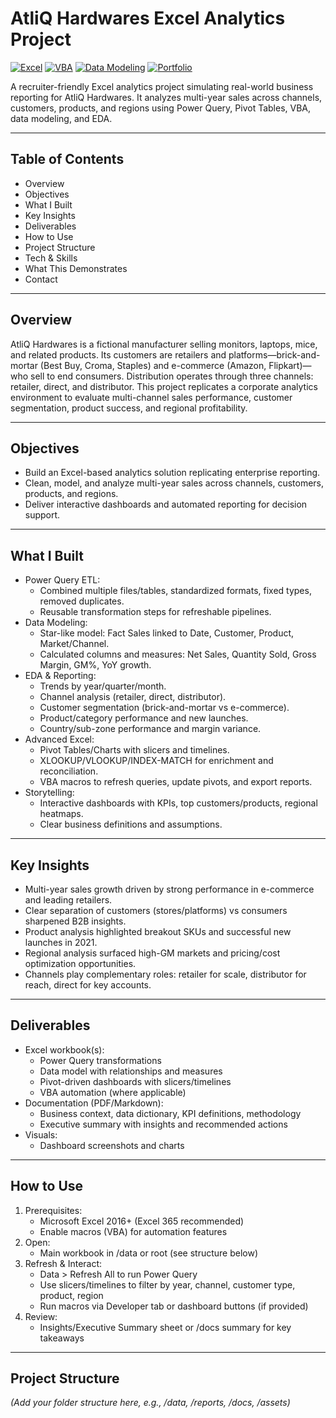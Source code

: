 # AtliQ Hardwares Excel Analytics Project

[![Excel](https://img.shields.io/badge/Excel-PowerQuery%20%26%20Pivot-blue?logo=microsoft-excel)](https://www.microsoft.com/en-us/microsoft-365/excel) 
[![VBA](https://img.shields.io/badge/VBA-Macros-orange?logo=microsoft)](https://learn.microsoft.com/en-us/office/vba/library-reference/concepts/getting-started-with-vba-in-office) 
[![Data Modeling](https://img.shields.io/badge/Data%20Modeling-Star--Schema-green)](https://en.wikipedia.org/wiki/Star_schema) 
[![Portfolio](https://img.shields.io/badge/Portfolio-GitHub-lightgrey)](https://github.com/DigheSaurabh)

A recruiter-friendly Excel analytics project simulating real-world business reporting for AtliQ Hardwares. It analyzes multi-year sales across channels, customers, products, and regions using Power Query, Pivot Tables, VBA, data modeling, and EDA.

---

## Table of Contents
- Overview
- Objectives
- What I Built
- Key Insights
- Deliverables
- How to Use
- Project Structure
- Tech & Skills
- What This Demonstrates
- Contact

---

## Overview
AtliQ Hardwares is a fictional manufacturer selling monitors, laptops, mice, and related products. Its customers are retailers and platforms—brick-and-mortar (Best Buy, Croma, Staples) and e-commerce (Amazon, Flipkart)—who sell to end consumers. Distribution operates through three channels: retailer, direct, and distributor. This project replicates a corporate analytics environment to evaluate multi-channel sales performance, customer segmentation, product success, and regional profitability.

---

## Objectives
- Build an Excel-based analytics solution replicating enterprise reporting.
- Clean, model, and analyze multi-year sales across channels, customers, products, and regions.
- Deliver interactive dashboards and automated reporting for decision support.

---

## What I Built
- Power Query ETL:
  - Combined multiple files/tables, standardized formats, fixed types, removed duplicates.
  - Reusable transformation steps for refreshable pipelines.
- Data Modeling:
  - Star-like model: Fact Sales linked to Date, Customer, Product, Market/Channel.
  - Calculated columns and measures: Net Sales, Quantity Sold, Gross Margin, GM%, YoY growth.
- EDA & Reporting:
  - Trends by year/quarter/month.
  - Channel analysis (retailer, direct, distributor).
  - Customer segmentation (brick-and-mortar vs e-commerce).
  - Product/category performance and new launches.
  - Country/sub-zone performance and margin variance.
- Advanced Excel:
  - Pivot Tables/Charts with slicers and timelines.
  - XLOOKUP/VLOOKUP/INDEX-MATCH for enrichment and reconciliation.
  - VBA macros to refresh queries, update pivots, and export reports.
- Storytelling:
  - Interactive dashboards with KPIs, top customers/products, regional heatmaps.
  - Clear business definitions and assumptions.

---

## Key Insights
- Multi-year sales growth driven by strong performance in e-commerce and leading retailers.
- Clear separation of customers (stores/platforms) vs consumers sharpened B2B insights.
- Product analysis highlighted breakout SKUs and successful new launches in 2021.
- Regional analysis surfaced high-GM markets and pricing/cost optimization opportunities.
- Channels play complementary roles: retailer for scale, distributor for reach, direct for key accounts.

---

## Deliverables
- Excel workbook(s):
  - Power Query transformations
  - Data model with relationships and measures
  - Pivot-driven dashboards with slicers/timelines
  - VBA automation (where applicable)
- Documentation (PDF/Markdown):
  - Business context, data dictionary, KPI definitions, methodology
  - Executive summary with insights and recommended actions
- Visuals:
  - Dashboard screenshots and charts

---

## How to Use
1. Prerequisites:
   - Microsoft Excel 2016+ (Excel 365 recommended)
   - Enable macros (VBA) for automation features
2. Open:
   - Main workbook in /data or root (see structure below)
3. Refresh & Interact:
   - Data > Refresh All to run Power Query
   - Use slicers/timelines to filter by year, channel, customer type, product, region
   - Run macros via Developer tab or dashboard buttons (if provided)
4. Review:
   - Insights/Executive Summary sheet or /docs summary for key takeaways

---

## Project Structure
*(Add your folder structure here, e.g., /data, /reports, /docs, /assets)*
